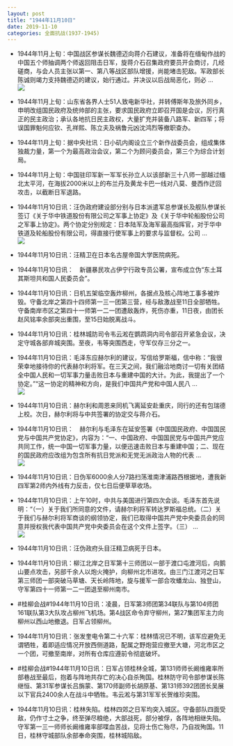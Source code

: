 ```yaml
---
layout: post
title: "1944年11月10日"
date: 2019-11-10
categories: 全面抗战(1937-1945)
---
```


<meta name="referrer" content="no-referrer" />

- 1944年11月上旬：中国战区参谋长魏德迈向蒋介石建议，准备将在缅甸作战的中国五个师抽调两个师返回阻击日军，旋蒋介石召集政府要员开会商讨，几经磋商，与会人员主张以第一、第八等战区部队增援，尚能堵击犯敌。军政部长陈诚则竭力支持魏德迈的建议，始行通过。并决议以后战局恶化，则必 ... <br/><img src="https://wx4.sinaimg.cn/large/aca367d8ly1g8tbedpguij20c8090wei.jpg" />

- 1944年11月上旬：山东省各界人士51人致电新华社，并转傅斯年及旅外同乡，申明改组国民政府及统帅部的主张，要求国民政府立即召开国是会议，厉行真正的民主政治；承认各地抗日民主政权，大量扩充并装备八路军、新四军；将误国罪魁何应钦、孔祥熙、陈立夫及祸鲁元凶沈鸿烈等撤职查办。 

- 1944年11月上旬：据中央社讯：日小矶内阁设立三个新作战委员会，组成集体独裁力量，第一个为最高政治会议，第二个为顾问委员会，第三个为综合计划局。 

- 1944年11月上旬：中国驻印军新一军军长孙立人以该部新三十八师一部越过缅北太平河，在海拔2000米以上的布兰丹及黄龙卡巴一线对八莫、曼西作迂回攻击，以截断日军退路。 

- 1944年11月10日讯：汪伪政府建设部分别与日本派遣军总参谋长及舰队参谋长签订《关于华中铁道股份有限公司之军事上协定》及《关于华中轮船股份公司之军事上协定》。两个协定分别规定：日本陆军及海军最高指挥官，对于华中铁道及轮船股份有限公司，得直接行使军事上的要求与监督权。公司 ... <br/><img src="https://wx1.sinaimg.cn/large/aca367d8ly1g8t4gp9bpkj20c8090dfv.jpg" />

- 1944年11月10日讯：汪精卫在日本名古屋帝国大学医院病死。 

- 1944年11月10日讯：　新疆暴民攻占伊宁行政专员公署，宣布成立伪“东土耳其斯坦共和国人民委员会”。 

- 1944年11月10日讯：日机五架临空轰炸柳州，各据点及核心阵地工事多被炸毁。守备北岸之第四十四师第一三一团第三营，经与敌激战至11日全部牺牲。守备南岸市区之第四十一师第一二一团遭敌轰炸，死伤亦重，11日夜，由团长赵风铭率余部突出重围，至15日始脱离战斗。 

- 1944年11月10日讯：桂林城防司令韦云淞在鹦鹉洞内司令部召开紧急会议，决定守城各部弃城突围。至夜，韦等突围西走，守军仅存三分之一。 

- 1944年11月10日讯：毛泽东应赫尔利的建议，写信给罗斯福，信中称：“我很荣幸地接待你的代表赫尔利将军。在三天之间，我们融洽地商讨一切有关团结全中国人民和一切军事力量击败日本与重建中国的大计。为此，我提出了一个协定。”“这一协定的精神和方向，是我们中国共产党和中国人民八 ... <br/><img src="https://wx1.sinaimg.cn/large/aca367d8ly1g8svrn0kt8j20c80bxmx9.jpg" />

- 1944年11月10日讯：赫尔利和周恩来同机飞离延安赴重庆，同行的还有包瑞德上校。次日，赫尔利将与中共签署的协定交与蒋介石。 

- 1944年11月10日讯：　赫尔利与毛泽东在延安签署《中国国民政府、中国国民党与中国共产党协定》，内容为：“一、中国政府、中国国民党与中国共产党应共同工作，统一中国一切军事力量，以便迅速击败日本与重建中国；二、现在的国民政府应改组为包含所有抗日党派和无党无派政治人物的代表 ... <br/><img src="https://wx4.sinaimg.cn/large/aca367d8ly1g8ssbrq48oj20c80lnwex.jpg" />

- 1944年11月10日讯：日伪军6000余人分7路扫荡淮南津浦路西根据地，遭我新四军第2师内外线有力反击，仅七日后便草草收场。 

- 1944年11月10日讯：上午10时，中共与美国进行第四次会谈。毛泽东首先说明：“（一）关于我们所同意的文件，请赫尔利将军转达罗斯福总统。（二）关于我们与赫尔利将军商谈的纲领协定，我们已取得中国共产党中央委员会的同意并授权我代表中国共产党中央委员会在这个文件上签字。（三） ... <br/><img src="https://wx1.sinaimg.cn/large/aca367d8ly1g8sqlcgjy6j20c80cwdfz.jpg" />

- 1944年11月10日讯：汪伪政府头目汪精卫病死于日本。 

- 1944年11月10日讯：柳江北岸之日军第十三师团以一部于渡口屯渡河后，向鹅山要点攻击，另部千余人以炮火掩护，向柳州北市进攻。由三门江渡河之日军第三师团一部突破马草塘、天长岭阵地，旋与援军一部合攻蟠龙山、独登山，守军第四十一师第一二一团退至柳州南市。 

- #桂柳会战#1944年11月10日讯：凌晨，日军第3师团第34联队与第104师团161联队第3大队攻占柳州飞机场。第4战区命令弃守柳州，第27集团军主力向柳州以西山地撤退。日军占领柳州。 

- 1944年11月10日讯：张发奎电令第二十六军：桂林情况已不明，该军应避免无谓牺牲，着即适应情况开放西侧道路，配属之野炮营应撤至大塘，河北市区之一个团，可撤至南岸，对所有仓库应遵前令彻底破坏。 

- #桂柳会战#1944年11月10日讯：日军占领桂林全城，第131师师长阚维雍率所部巷战至最后，抱着与阵地共存亡的决心自杀殉国。桂林防守司令部参谋长陈继恒、第31军参谋长吕旃蒙、第170师副师长胡原基、第131师392团团长吴展以下官兵2400余人在战斗中牺牲。韦云淞与第31军军长贺维珍突围。 

- 1944年11月10日讯：桂林失陷。桂林四郊之日军均突入城区。守备部队四面受敌，仍作寸土之争，终至弹尽粮绝，大部战死，部分被俘，各阵地相继失陷。守军第一三一师师长阚维雍率部喋血苦战，见将士伤亡殆尽，乃自戕殉国。11日，桂林守城部队余部奉命突围，桂林城陷敌。 

